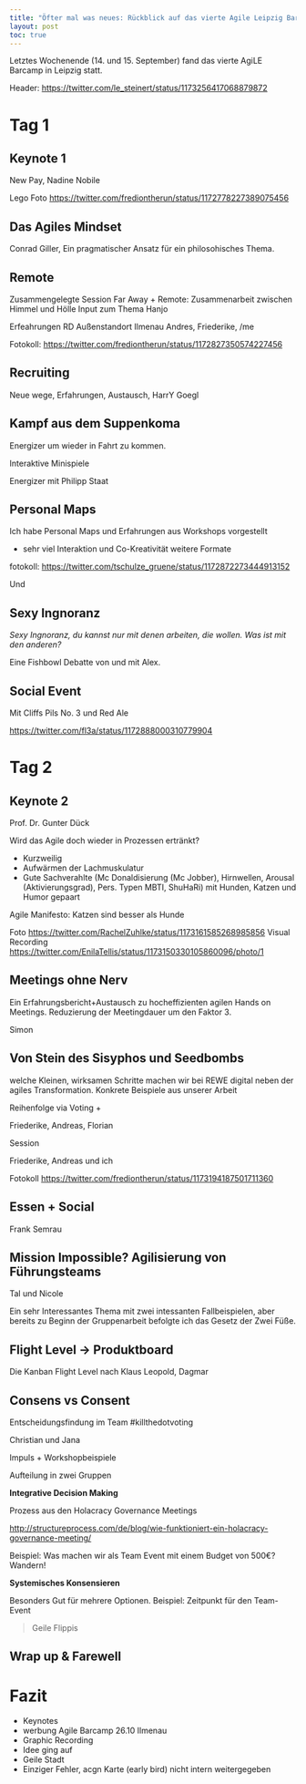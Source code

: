 ```yaml
---
title: "Öfter mal was neues: Rückblick auf das vierte Agile Leipzig Barcamp"
layout: post
toc: true
---
```


Letztes Wochenende (14. und 15. September) fand das vierte AgiLE Barcamp in Leipzig statt.

Header: https://twitter.com/le_steinert/status/1173256417068879872


<!--break-->

# Tag 1

## Keynote 1

New Pay, Nadine Nobile

Lego Foto https://twitter.com/frediontherun/status/1172778227389075456


## Das Agiles Mindset

Conrad Giller, Ein pragmatischer Ansatz für ein philosohisches Thema.

## Remote

Zusammengelegte Session Far Away + Remote: Zusammenarbeit zwischen Himmel und Hölle
Input zum Thema Hanjo

Erfeahrungen RD Außenstandort Ilmenau Andres, Friederike, /me

Fotokoll: https://twitter.com/frediontherun/status/1172827350574227456

## Recruiting

Neue wege, Erfahrungen, Austausch,
HarrY Goegl

## Kampf aus dem Suppenkoma

Energizer um wieder in Fahrt zu kommen.

Interaktive Minispiele

Energizer  mit Philipp Staat

## Personal Maps

Ich habe Personal Maps und Erfahrungen aus Workshops vorgestellt 
+ sehr viel Interaktion und Co-Kreativität weitere Formate

fotokoll: https://twitter.com/tschulze_gruene/status/1172872273444913152

Und 

## Sexy Ingnoranz

*Sexy Ingnoranz, du kannst nur mit denen arbeiten, die wollen.
Was ist mit den anderen?*

Eine Fishbowl Debatte von und mit Alex.

## Social Event

Mit Cliffs Pils No. 3 und Red Ale 

https://twitter.com/fl3a/status/1172888000310779904

# Tag 2

## Keynote 2

Prof. Dr. Gunter Dück

Wird das Agile doch wieder in Prozessen ertränkt?

- Kurzweilig
- Aufwärmen der Lachmuskulatur
- Gute Sachverahlte (Mc Donaldisierung (Mc Jobber), 
Hirnwellen, Arousal (Aktivierungsgrad), Pers. Typen MBTI, ShuHaRi) mit Hunden, Katzen und Humor  gepaart

Agile Manifesto: Katzen sind besser als Hunde

Foto https://twitter.com/RachelZuhlke/status/1173161585268985856
Visual Recording https://twitter.com/EnilaTellis/status/1173150330105860096/photo/1

## Meetings ohne Nerv

Ein Erfahrungsbericht+Austausch zu hocheffizienten agilen Hands on Meetings.
Reduzierung der Meetingdauer um den Faktor 3.

Simon

## Von Stein des Sisyphos und Seedbombs

welche Kleinen, wirksamen Schritte machen wir bei REWE digital neben der agiles Transformation.
Konkrete Beispiele aus unserer Arbeit

Reihenfolge via Voting + 

Friederike, Andreas, Florian

Session

Friederike, Andreas und ich 

Fotokoll https://twitter.com/frediontherun/status/1173194187501711360

## Essen + Social

Frank Semrau

## Mission Impossible? Agilisierung von Führungsteams

Tal und Nicole

Ein sehr Interessantes Thema mit zwei intessanten Fallbeispielen, 
aber bereits zu Beginn der Gruppenarbeit befolgte ich das Gesetz der Zwei Füße.

## Flight Level -> Produktboard

Die Kanban Flight Level nach Klaus Leopold, Dagmar

## Consens vs Consent

Entscheidungsfindung im Team #killthedotvoting

Christian und Jana

Impuls + Workshopbeispiele

Aufteilung in zwei Gruppen

**Integrative Decision Making**

Prozess aus den Holacracy Governance Meetings

http://structureprocess.com/de/blog/wie-funktioniert-ein-holacracy-governance-meeting/

Beispiel: Was machen wir als Team Event mit einem Budget von 500€? Wandern!

**Systemisches Konsensieren**

Besonders Gut für mehrere Optionen.
Beispiel: Zeitpunkt für den Team-Event

> Geile Flippis

## Wrap up & Farewell

# Fazit

- Keynotes
- werbung Agile Barcamp 26.10 Ilmenau 
- Graphic Recording
- Idee ging auf
- Geile Stadt
- Einziger Fehler, acgn Karte (early bird) nicht intern weitergegeben
